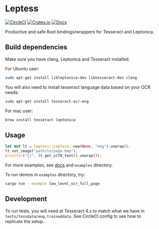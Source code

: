 Leptess
=======

[![CircleCI](https://circleci.com/gh/houqp/leptess.svg?style=svg)](https://circleci.com/gh/houqp/leptess)
[![Crates.io](https://img.shields.io/crates/v/leptess.svg)](https://crates.io/crates/leptess)
[![Docs](https://img.shields.io/badge/rust-docs-blue.svg)](https://houqp.github.io/leptess/leptess/index.html)

Productive and safe Rust bindings/wrappers for Tesseract and Leptonica.


Build dependencies
------------------

Make sure you have clang, Leptonica and Tesseract installed.

For Ubuntu user:

```bash
sudo apt-get install libleptonica-dev libtesseract-dev clang
```

You will also need to install tesseract language data based on your OCR needs:

```bash
sudo apt-get install tesseract-ocr-eng
```

For mac user:

```bash
brew install tesseract leptonica
```


Usage
-----

```rust
let mut lt = leptess::LepTess::new(None, "eng").unwrap();
lt.set_image("path/to/page.bmp");
println!("{}", lt.get_utf8_text().unwrap());
```

For more examples, see [docs](https://houqp.github.io/leptess/leptess/index.html) and `examples` directory.

To run demos in `examples` directory, try:

```bash
cargo run --example low_level_ocr_full_page
```

Development
-----------

To run tests, you will need at Tesseract 4.x to match what we have in
`tests/tessdata/eng.traineddata`. See CircleCI config to see how to replicate
the setup.
